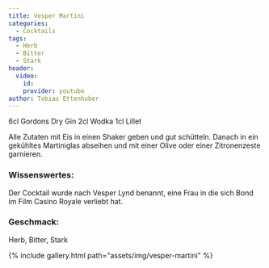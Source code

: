 ```yaml
---
title: Vesper Martini
categories:
  - Cocktails
tags:
  - Herb
  - Bitter
  - Stark
header:
  video:
    id: 
    provider: youtube
author: Tobias Ettenhuber
---
```


6cl Gordons Dry Gin
2cl Wodka
1cl Lillet


Alle Zutaten mit Eis in einen Shaker geben und gut schütteln.
Danach in ein gekühltes Martiniglas abseihen und mit einer Olive oder einer Zitronenzeste garnieren.


### Wissenswertes:
Der Cocktail wurde nach Vesper Lynd benannt, eine Frau in die sich Bond im Film Casino Royale verliebt hat.

### Geschmack:
Herb, Bitter, Stark


{% include gallery.html path="assets/img/vesper-martini" %}